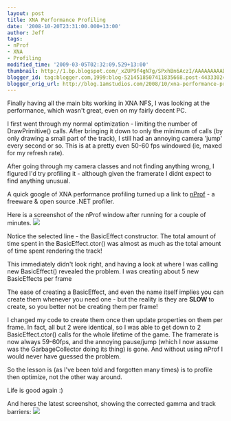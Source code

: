 ```yaml
---
layout: post
title: XNA Performance Profiling
date: '2008-10-20T23:31:00.000+13:00'
author: Jeff
tags:
- nProf
- XNA
- Profiling
modified_time: '2009-03-05T02:32:09.529+13:00'
thumbnail: http://1.bp.blogspot.com/_xZUP9f4gN7g/SPxhBn6AczI/AAAAAAAAADU/xs0o_fAYDMM/s72-c/nprof.jpg
blogger_id: tag:blogger.com,1999:blog-5214518507411835668.post-4433302468980774624
blogger_orig_url: http://blog.1amstudios.com/2008/10/xna-performance-profiling.html
---
```

Finally having all the main bits working in XNA NFS, I was looking at the performance, which wasn't great, even on my fairly decent PC.

I first went through my normal optimization - limiting the number of DrawPrimitive() calls.  After bringing it down to only the minimum of calls (by only drawing a small part of the track), I still had an annoying camera 'jump' every second or so.  This is at a pretty even 50-60 fps windowed (ie, maxed for my refresh rate).

After going through my camera classes and not finding anything wrong, I figured I'd try profiling it - although given the framerate I didnt expect to find anything unusual.

A quick google of XNA performance profiling turned up a link to [nProf](http://nprof.sourceforge.net/Site/Description.html) - a freeware &amp; open source .NET profiler.

Here is a screenshot of the nProf window after running for a couple of minutes.
[![](http://1.bp.blogspot.com/_xZUP9f4gN7g/SPxhBn6AczI/AAAAAAAAADU/xs0o_fAYDMM/s320/nprof.jpg)](http://1.bp.blogspot.com/_xZUP9f4gN7g/SPxhBn6AczI/AAAAAAAAADU/xs0o_fAYDMM/s1600-h/nprof.jpg)

Notice the selected line - the BasicEffect constructor.  The total amount of time spent in the BasicEffect.ctor() was almost as much as the total amount of time spent rendering the track!

This immediately didn't look right, and having a look at where I was calling new BasicEffect() revealed the problem.  I was creating about 5 new BasicEffects per frame

The ease of creating a BasicEffect, and even the name itself implies you can create them whenever you need one - but the reality is they are <span style="font-weight: bold;">SLOW </span>to create, so you better not be creating them per frame!

I changed my code to create them once then update properties on them per frame.
In fact, all but 2 were identical, so I was able to get down to 2 BasicEffect.ctor() calls for the whole lifetime of the game.  The framerate is now always 59-60fps, and the annoying pause/jump (which I now assume was the GarbageCollector doing its thing) is gone.  And without using nProf I would never have guessed the problem. 

So the lesson is (as I've been told and forgotten many times) is to profile then optimize, not the other way around.

Life is good again :)

And heres the latest screenshot, showing the corrected gamma and track barriers:
[![](http://2.bp.blogspot.com/_xZUP9f4gN7g/SPxlL5yEeuI/AAAAAAAAADc/cdypNBn3lQo/s320/Image4.jpg)](http://2.bp.blogspot.com/_xZUP9f4gN7g/SPxlL5yEeuI/AAAAAAAAADc/cdypNBn3lQo/s1600-h/Image4.jpg)